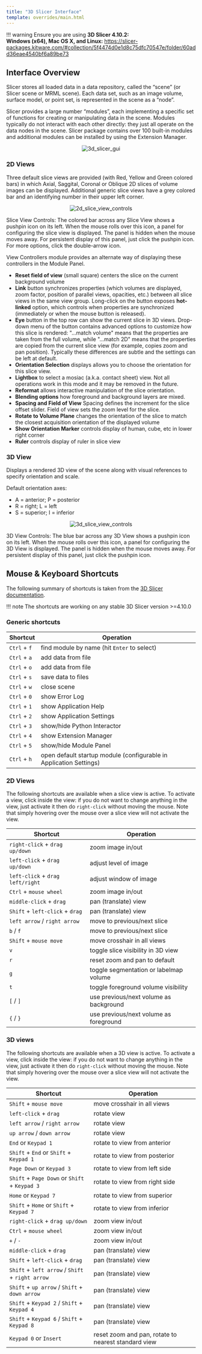 ```yaml
---
title: "3D Slicer Interface"
template: overrides/main.html
---
```


!!! warning
	Ensure you are using **3D Slicer 4.10.2:**<br>
    **Windows (x64), Mac OS X, and Linux:** https://slicer-packages.kitware.com/#collection/5f4474d0e1d8c75dfc70547e/folder/60add36eae4540bf6a89be73

## Interface Overview

Slicer stores all loaded data in a data repository, called the “scene” (or Slicer scene or MRML scene). Each data set, such as an image volume, surface model, or point set, is represented in the scene as a “node”.

Slicer provides a large number “modules”, each implementing a specific set of functions for creating or manipulating data in the scene. Modules typically do not interact with each other directly: they just all operate on the data nodes in the scene. Slicer package contains over 100 built-in modules and additional modules can be installed by using the Extension Manager.

<center><img src="../img/3d_slicer_gui.svg" alt="3d_slicer_gui"/></center>

### 2D Views

Three default slice views are provided (with Red, Yellow and Green colored bars) in which Axial, Saggital, Coronal or Oblique 2D slices of volume images can be displayed. Additional generic slice views have a grey colored bar and an identifying number in their upper left corner.

<center><img src="../img/2d_slice_view_controls.png" alt="2d_slice_view_controls"/></center>

Slice View Controls: The colored bar across any Slice View shows a pushpin icon on its left. When the mouse rolls over this icon, a panel for configuring the slice view is displayed. The panel is hidden when the mouse moves away. For persistent display of this panel, just click the pushpin icon. For more options, click the double-arrow icon.

View Controllers module provides an alternate way of displaying these controllers in the Module Panel.

- **Reset field of view** (small square) centers the slice on the current background volume
- **Link** button synchronizes properties (which volumes are displayed, zoom factor, position of parallel views, opacities, etc.) between all slice views in the same view group. Long-click on the button exposes **hot-linked** option, which controls when properties are synchronized (immediately or when the mouse button is released).
- **Eye** button in the top row can show the current slice in 3D views. Drop-down menu of the button contains advanced options to customize how this slice is rendered: "...match volume" means that the properties are taken from the full volume, while "...match 2D" means that the properties are copied from the current slice view (for example, copies zoom and pan position). Typically these differences are subtle and the settings can be left at default.
- **Orientation Selection** displays allows you to choose the orientation for this slice view.
- **Lightbox** to select a mosiac (a.k.a. contact sheet) view.  Not all operations work in this mode and it may be removed in the future.
- **Reformat** allows interactive manipulation of the slice orientation.
- **Blending options** how foreground and background layers are mixed.
- **Spacing and Field of View** Spacing defines the increment for the slice offset slider.  Field of view sets the zoom level for the slice.
- **Rotate to Volume Plane** changes the orientation of the slice to match the closest acquisition orientation of the displayed volume
- **Show Orientation Marker** controls display of human, cube, etc in lower right corner
- **Ruler** controls display of ruler in slice view

### 3D View

Displays a rendered 3D view of the scene along with visual references to specify orientation and scale.

Default orientation axes:

- A = anterior; P = posterior
- R = right; L = left
- S = superior; I = inferior

<center><img src="../img/3d_slice_view_controls.png" alt="3d_slice_view_controls"/></center>

3D View Controls: The blue bar across any 3D View shows a pushpin icon on its left. When the mouse rolls over this icon, a panel for configuring the 3D View is displayed. The panel is hidden when the mouse moves away. For persistent display of this panel, just click the pushpin icon.

## Mouse & Keyboard Shortcuts

The following summary of shortcuts is taken from the <a href="https://slicer.readthedocs.io/en/latest/user_guide/user_interface.html" target="_blank">3D Slicer documentation</a>. 

!!! note
    The shortcuts are working on any stable 3D Slicer version >=4.10.0

### Generic shortcuts

<center>

| Shortcut | Operation |
| -------- | --------- |
| `Ctrl` + `f` | find module by name (hit `Enter` to select) |
| `Ctrl` + `a` | add data from file |
| `Ctrl` + `o` | add data from file |
| `Ctrl` + `s` | save data to files |
| `Ctrl` + `w` | close scene |
| `Ctrl` + `0` | show Error Log |
| `Ctrl` + `1` | show Application Help |
| `Ctrl` + `2` | show Application Settings |
| `Ctrl` + `3` | show/hide Python Interactor |
| `Ctrl` + `4` | show Extension Manager |
| `Ctrl` + `5` | show/hide Module Panel |
| `Ctrl` + `h` | open default startup module (configurable in Application Settings) |

</center>

### 2D Views

The following shortcuts are available when a slice view is active. To activate a view, click inside the view: if you do not want to change anything in the view, just activate it then do `right-click` without moving the mouse. Note that simply hovering over the mouse over a slice view will not activate the view.

<center>

| Shortcut | Operation |
| -------- | --------- |
| `right-click` + `drag up/down` | zoom image in/out |
| `left-click` + `drag up/down` | adjust level of image |
| `left-click` + `drag left/right` | adjust window of image |
| `Ctrl` + `mouse wheel` | zoom image in/out |
| `middle-click` + `drag` | pan (translate) view |
| `Shift` + `left-click` + `drag` | pan (translate) view |
| `left arrow` / `right arrow` | move to previous/next slice |
| `b` / `f` | move to previous/next slice |
| `Shift` + `mouse move` | move crosshair in all views |
| `v` | toggle slice visibility in 3D view |
| `r` | reset zoom and pan to default |
| `g` | toggle segmentation or labelmap volume | | | visibility |
| `t` | toggle foreground volume visibility |
| `[` / `]` | use previous/next volume as background |
| `{` / `}` | use previous/next volume as foreground |

</center>

### 3D views

The following shortcuts are available when a 3D view is active. To activate a view, click inside the view: if you do not want to change anything in the view, just activate it then do `right-click` without moving the mouse. Note that simply hovering over the mouse over a slice view will not activate the view.

<center>

| Shortcut | Operation |
| -------- | --------- |
| `Shift` + `mouse move` | move crosshair in all views |
| `left-click` + `drag` | rotate view |
| `left arrow` / `right arrow`  | rotate view |
| `up arrow` / `down arrow` | rotate view |
| `End` or `Keypad 1` | rotate to view from anterior |
| `Shift` + `End` or `Shift` + `Keypad 1` | rotate to view from posterior |
| `Page Down` or `Keypad 3` | rotate to view from left side |
| `Shift` + `Page Down` or `Shift` + `Keypad 3` | rotate to view from right side |
| `Home` or `Keypad 7` | rotate to view from superior |
| `Shift` + `Home` or `Shift` + `Keypad 7`| rotate to view from inferior |
| `right-click` + `drag up/down` | zoom view in/out |
| `Ctrl` + `mouse wheel` | zoom view in/out |
| `+` / `-` | zoom view in/out |
| `middle-click` + `drag` | pan (translate) view |
| `Shift` + `left-click` + `drag` | pan (translate) view |
| `Shift` + `left arrow` / `Shift` + `right arrow` | pan (translate) view |
| `Shift` + `up arrow` / `Shift` + `down arrow` | pan (translate) view |
| `Shift` + `Keypad 2` / `Shift` + `Keypad 4` | pan (translate) view |
| `Shift` + `Keypad 6` / `Shift` + `Keypad 8` | pan (translate) view |
| `Keypad 0` or `Insert` | reset zoom and pan, rotate to nearest standard view |

</center>
